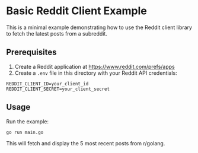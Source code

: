 # Basic Reddit Client Example

This is a minimal example demonstrating how to use the Reddit client library to fetch the latest posts from a subreddit.

## Prerequisites

1. Create a Reddit application at <https://www.reddit.com/prefs/apps>
2. Create a `.env` file in this directory with your Reddit API credentials:

```env
REDDIT_CLIENT_ID=your_client_id
REDDIT_CLIENT_SECRET=your_client_secret
```

## Usage

Run the example:

```bash
go run main.go
```

This will fetch and display the 5 most recent posts from r/golang.
